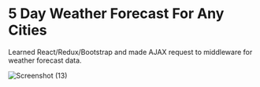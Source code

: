 <h1>5 Day Weather Forecast For Any Cities</h1>

Learned React/Redux/Bootstrap and made AJAX request to middleware for weather forecast data.

![Screenshot (13)](https://user-images.githubusercontent.com/47575608/101296715-cd7ec400-37d9-11eb-909a-5c4657882c53.png)
